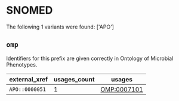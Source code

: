 # SNOMED

The following 1 variants were found: ['APO']

## `omp`

Identifiers for this prefix are given correctly in Ontology of Microbial Phenotypes.

| external_xref   |   usages_count | usages                                            |
|-----------------|----------------|---------------------------------------------------|
| `APO::0000051`  |              1 | [OMP:0007101](https://bioregistry.io/OMP:0007101) |

